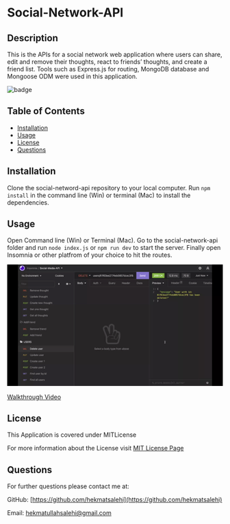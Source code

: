 # Social-Network-API
## Description
This is the APIs for a social network web application where users can share, edit and remove their thoughts, react to friends’ thoughts, and create a friend list. Tools such as Express.js for routing, MongoDB database  and Mongoose ODM were used in this application.

![badge](https://img.shields.io/badge/license-MITLicense-brightgreen)
## Table of Contents
* [Installation](#Installation)
* [Usage](#Usage)
* [License](#License)
* [Questions](#Questions)
## Installation
Clone the social-netword-api repository to your local computer. Run ```npm install``` in the command line (Win) or terminal (Mac) to install the dependencies.
## Usage
Open Command line (Win) or Terminal (Mac). Go to the social-network-api folder and run ```node index.js``` or ```npm run dev``` to start the server. Finally open Insomnia or other platfrom of your choice to hit the routes.

![Application Gif](./public/images/social-network-api.gif)
 
[Walkthrough Video](https://drive.google.com/file/d/1zb8fdVicytbLWwloDKGRCrbe8PFy49-O/view?usp=sharing)

## License
This Application is covered under MITLicense

For more information about the License visit [MIT License Page](https://choosealicense.com/licenses/mit/)
## Questions
For further questions please contact me at:

GitHub: [https://github.com/hekmatsalehi](https://github.com/hekmatsalehi)

Email: [hekmatullahsalehi@gmail.com](mailto:hekmatullahsalehi@gmail.com)
